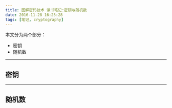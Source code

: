 ```yaml
---
title: 图解密码技术 读书笔记:密钥与随机数
date: 2016-11-28 16:25:28
tags: [笔记, cryptography]
---
```

本文分为两个部分：
+ 密钥
+ 随机数

---
## 密钥


















---
## 随机数
























